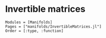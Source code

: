 # Invertible matrices

```@autodocs
Modules = [Manifolds]
Pages = ["manifolds/InvertibleMatrices.jl"]
Order = [:type, :function]
```
